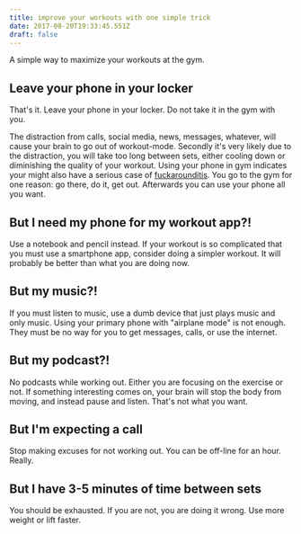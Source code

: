 ```yaml
---
title: improve your workouts with one simple trick
date: 2017-08-20T19:33:45.551Z
draft: false
---
```

A simple way to maximize your workouts at the gym.
<!--more-->

## Leave your phone in your locker

That's it. Leave your phone in your locker. Do not take it in the gym with you.

The distraction from calls, social media, news, messages, whatever, will cause your brain to go out of workout-mode.  Secondly it's very likely due to the distraction, you will take too long between sets, either cooling down or diminishing the quality of your workout.  Using your phone in gym indicates your might also have a serious case of [fuckarounditis](http://www.leangains.com/2011/09/fuckarounditis.html).  You go to the gym for one reason: go there, do it, get out.  Afterwards you can use your phone all you want.

## But I need my phone for my workout app?!

Use a notebook and pencil instead. If your workout is so complicated that you must use a smartphone app, consider doing a simpler workout. It will probably be better than what you are doing now.

## But my music?!

If you must listen to music, use a dumb device that just plays music and only music.  Using your primary phone with "airplane mode" is not enough.  They must be no way for you to get messages, calls, or use the internet.  

## But my podcast?!

No podcasts while working out.  Either you are focusing on the exercise or not.   If something interesting comes on, your brain will stop the body from moving, and instead pause and listen. That's not what you want.

## But I'm expecting a call

Stop making excuses for not working out.  You can be off-line for an hour.  Really.

## But I have 3-5 minutes of time between sets

You should be exhausted. If you are not, you are doing it wrong.  Use more weight or lift faster.


